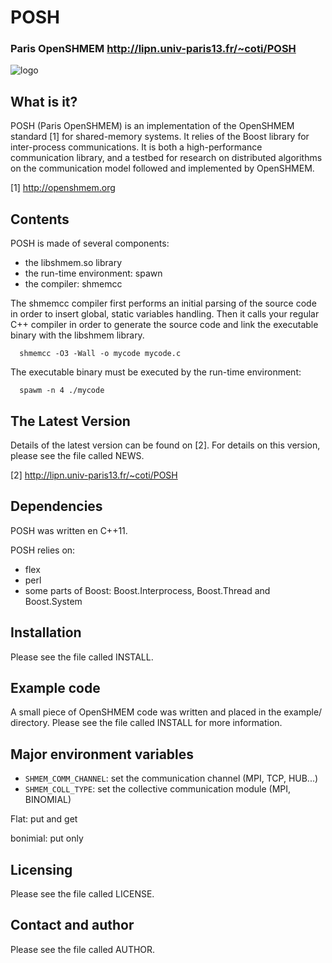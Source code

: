 # POSH
### Paris OpenSHMEM http://lipn.univ-paris13.fr/~coti/POSH

![logo](https://raw.github.com/coti/POSH/master/img/logo_paris_open_shmem.png)

## What is it?

POSH (Paris OpenSHMEM) is an implementation of the OpenSHMEM standard [1] for 
shared-memory systems. It relies of the Boost library for inter-process 
communications. It is both a high-performance communication library, and a 
testbed for research on distributed algorithms on the communication model 
followed and implemented by OpenSHMEM.

[1] http://openshmem.org

## Contents

POSH is made of several components:
- the libshmem.so library
- the run-time environment: spawn
- the compiler: shmemcc

The shmemcc compiler first performs an initial parsing of the source code in 
order to insert global, static variables handling. Then it calls your regular 
C++ compiler in order to generate the source code and link the executable binary 
with the libshmem library.

```
  shmemcc -O3 -Wall -o mycode mycode.c
```

The executable binary must be executed by the run-time environment:
```
  spawm -n 4 ./mycode
```

## The Latest Version

Details of the latest version can be found on [2]. For details on this version, 
please see the file called NEWS.

[2] http://lipn.univ-paris13.fr/~coti/POSH

## Dependencies 

POSH was written en C++11. 

POSH relies on:
- flex
- perl
- some parts of Boost: Boost.Interprocess, Boost.Thread and Boost.System

## Installation

Please see the file called INSTALL.

## Example code

A small piece of OpenSHMEM code was written and placed in the example/ directory.
Please see the file called INSTALL for more information.

## Major environment variables

* ```SHMEM_COMM_CHANNEL```: set the communication channel (MPI, TCP, HUB...)
* ```SHMEM_COLL_TYPE```: set the collective communication module (MPI, BINOMIAL)

Flat: put and get

bonimial: put only

## Licensing

Please see the file called LICENSE.

## Contact and author

Please see the file called AUTHOR.